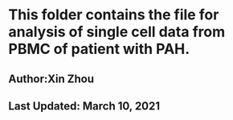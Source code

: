 
# This folder contains the file for analysis of single cell data from PBMC of patient with PAH.
## Author:Xin Zhou
## Last Updated: March 10, 2021
